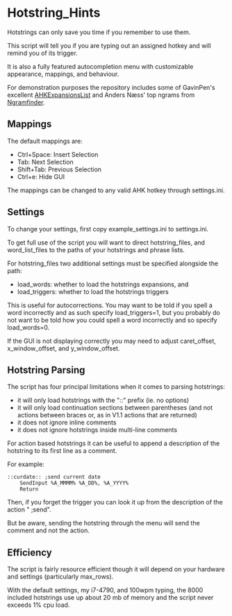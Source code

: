 # Hotstring_Hints

Hotstrings can only save you time if you remember to use them. 

This script will tell you if you are typing out an assigned hotkey and will remind you of its trigger. 

It is also a fully featured autocompletion menu with customizable appearance, mappings, and behaviour.

For demonstration purposes the repository includes some of GavinPen's excellent [AHKExpansionsList](https://github.com/GavinPen/AHKExpansionsList) and Anders Næss' top ngrams from [Ngramfinder](https://www.ngramfinder.com).

## Mappings

The default mappings are:
* Ctrl+Space: Insert Selection
* Tab:        Next Selection
* Shift+Tab:  Previous Selection
* Ctrl+e:     Hide GUI

The mappings can be changed to any valid AHK hotkey through settings.ini.

## Settings

To change your settings, first copy example_settings.ini to settings.ini.

To get full use of the script you will want to direct hotstring_files, and word_list_files to the paths of your hotstrings and phrase lists. 

For hotstring_files two additional settings must be specified alongside the path:
* load_words: whether to load the hotstrings expansions, and
* load_triggers: whether to load the hotstrings triggers 

This is useful for autocorrections. You may want to be told if you spell a word incorrectly and as such specify load_triggers=1, but you probably do not want to be told how you could spell a word incorrectly and so specify load_words=0.

If the GUI is not displaying correctly you may need to adjust caret_offset, x_window_offset, and y_window_offset.

## Hotstring Parsing

The script has four principal limitations when it comes to parsing hotstrings:
* it will only load hotstrings with the "::" prefix (ie. no options)
* it will only load continuation sections between parentheses (and not actions between braces or, as in V1.1 actions that are returned)
* it does not ignore inline comments
* it does not ignore hotstrings inside multi-line comments

For action based hotstrings it can be useful to append a description of the hotstring to its first line as a comment. 

For example:
```
::curdate:: ;send current date
    SendInput %A_MMMM% %A_DD%, %A_YYYY%
    Return
```

Then, if you forget the trigger you can look it up from the description of the action " ;send".

But be aware, sending the hotstring through the menu will send the comment and not the action.

## Efficiency

The script is fairly resource efficient though it will depend on your hardware and settings (particularly max_rows). 

With the default settings, my i7-4790, and 100wpm typing, the 8000 included hotstrings use up about 20 mb of memory and the script never exceeds 1% cpu load.
